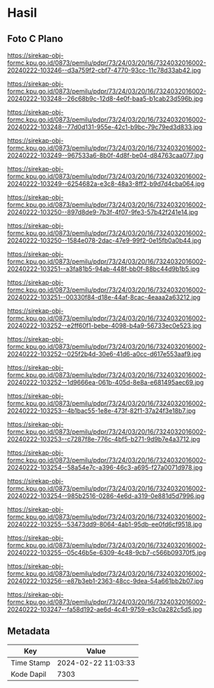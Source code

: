 # Hasil

## Foto C Plano

https://sirekap-obj-formc.kpu.go.id/0873/pemilu/pdpr/73/24/03/20/16/7324032016002-20240222-103246--d3a759f2-cbf7-4770-93cc-11c78d33ab42.jpg

https://sirekap-obj-formc.kpu.go.id/0873/pemilu/pdpr/73/24/03/20/16/7324032016002-20240222-103248--26c68b9c-12d8-4e0f-baa5-b1cab23d596b.jpg

https://sirekap-obj-formc.kpu.go.id/0873/pemilu/pdpr/73/24/03/20/16/7324032016002-20240222-103248--77d0d131-955e-42c1-b9bc-79c79ed3d833.jpg

https://sirekap-obj-formc.kpu.go.id/0873/pemilu/pdpr/73/24/03/20/16/7324032016002-20240222-103249--967533a6-8b0f-4d8f-be04-d84763caa077.jpg

https://sirekap-obj-formc.kpu.go.id/0873/pemilu/pdpr/73/24/03/20/16/7324032016002-20240222-103249--6254682a-e3c8-48a3-8ff2-b9d7d4cba064.jpg

https://sirekap-obj-formc.kpu.go.id/0873/pemilu/pdpr/73/24/03/20/16/7324032016002-20240222-103250--897d8de9-7b3f-4f07-9fe3-57b42f241e14.jpg

https://sirekap-obj-formc.kpu.go.id/0873/pemilu/pdpr/73/24/03/20/16/7324032016002-20240222-103250--1584e078-2dac-47e9-99f2-0e15fb0a0b44.jpg

https://sirekap-obj-formc.kpu.go.id/0873/pemilu/pdpr/73/24/03/20/16/7324032016002-20240222-103251--a3fa81b5-94ab-448f-bb0f-88bc44d9b1b5.jpg

https://sirekap-obj-formc.kpu.go.id/0873/pemilu/pdpr/73/24/03/20/16/7324032016002-20240222-103251--00330f84-d18e-44af-8cac-4eaaa2a63212.jpg

https://sirekap-obj-formc.kpu.go.id/0873/pemilu/pdpr/73/24/03/20/16/7324032016002-20240222-103252--e2ff60f1-bebe-4098-b4a9-56733ec0e523.jpg

https://sirekap-obj-formc.kpu.go.id/0873/pemilu/pdpr/73/24/03/20/16/7324032016002-20240222-103252--025f2b4d-30e6-41d6-a0cc-d617e553aaf9.jpg

https://sirekap-obj-formc.kpu.go.id/0873/pemilu/pdpr/73/24/03/20/16/7324032016002-20240222-103252--1d9666ea-061b-405d-8e8a-e681495aec69.jpg

https://sirekap-obj-formc.kpu.go.id/0873/pemilu/pdpr/73/24/03/20/16/7324032016002-20240222-103253--4b1bac55-1e8e-473f-82f1-37a24f3e18b7.jpg

https://sirekap-obj-formc.kpu.go.id/0873/pemilu/pdpr/73/24/03/20/16/7324032016002-20240222-103253--c7287f8e-776c-4bf5-b271-9d9b7e4a3712.jpg

https://sirekap-obj-formc.kpu.go.id/0873/pemilu/pdpr/73/24/03/20/16/7324032016002-20240222-103254--58a54e7c-a396-46c3-a695-f27a0071d978.jpg

https://sirekap-obj-formc.kpu.go.id/0873/pemilu/pdpr/73/24/03/20/16/7324032016002-20240222-103254--985b2516-0286-4e6d-a319-0e881d5d7996.jpg

https://sirekap-obj-formc.kpu.go.id/0873/pemilu/pdpr/73/24/03/20/16/7324032016002-20240222-103255--53473dd9-8064-4ab1-95db-ee0fd6cf9518.jpg

https://sirekap-obj-formc.kpu.go.id/0873/pemilu/pdpr/73/24/03/20/16/7324032016002-20240222-103255--05c46b5e-6309-4c48-9cb7-c566b09370f5.jpg

https://sirekap-obj-formc.kpu.go.id/0873/pemilu/pdpr/73/24/03/20/16/7324032016002-20240222-103256--e87b3eb1-2363-48cc-9dea-54a661bb2b07.jpg

https://sirekap-obj-formc.kpu.go.id/0873/pemilu/pdpr/73/24/03/20/16/7324032016002-20240222-103247--fa58d192-ae6d-4c41-9759-e3c0a282c5d5.jpg


## Metadata

| Key        | Value               |
| ---------- | ------------------- |
| Time Stamp | 2024-02-22 11:03:33 |
| Kode Dapil | 7303                |




